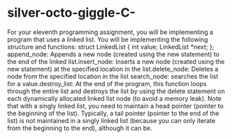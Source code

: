 # silver-octo-giggle-C-
For your eleventh programming assignment, you will be implementing a program that uses a linked list. You will be implementing the following structure and functions: struct LinkedList { int value; LinkedList *next; }; append_node: Appends a new node (created using the new statement) to the end of the linked list.insert_node: Inserts a new node (created using the new statement) at the specified location in the list.delete_node: Deletes a node from the specified location in the list search_node: searches the list for a value.destroy_list: At the end of the program, this function loops through the entire list and destroys the list by using the delete statement on each dynamically allocated linked list node (to avoid a memory leak). Note that with a singly linked list, you need to maintain a head pointer (pointer to the beginning of the list). Typically, a tail pointer (pointer to the end of the list) is not maintained in a singly linked list (because you can only iterate from the beginning to the end), although it can be.
